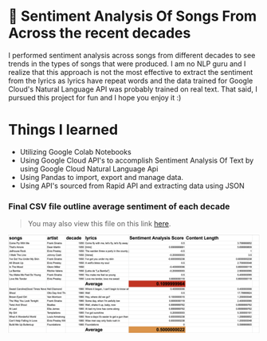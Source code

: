 # 🎹 Sentiment Analysis Of Songs From Across the recent decades

I performed sentiment analysis across songs from different decades to see trends in the types of songs that were produced. I am no NLP guru and I realize that this approach is not the most effective to extract the sentiment from the lyrics as lyrics have repeat words and the data trained for Google Cloud's Natural Language API was probably trained on real text. That said, I pursued this project for fun and I hope you enjoy it :) 

# Things I learned

- Utilizing Google Colab Notebooks
- Using Google Cloud API's to accomplish Sentiment Analysis Of Text by using Google Cloud Natural Language Api
- Using Pandas to import, export and manage data. 
- Using API's sourced from Rapid API and extracting data using JSON


### Final CSV file outline average sentiment of each decade 
> You may also view this file on this link [here](https://docs.google.com/spreadsheets/d/1eTegQkAU7ljum8A5zF1ZMYtVYYu_EU9ubJJo4UEYEgQ/edit?usp=sharing). 
<img src = "Images/SentimentAnalysisData.png"/>
